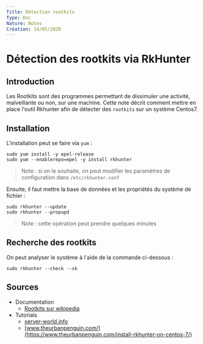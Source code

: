 ```yaml
---
Title: Détection rootkits
Type: Doc
Nature: Notes
Création: 14/05/2020
---
```


# Détection des rootkits via RkHunter
## Introduction
Les Rootkits sont des programmes permettant de dissimuler une activité, malveillante ou non, sur une machine.
Cette note décrit comment mettre en place l'outil Rkhunter afin de détecter des `rootkits` sur un système Centos7.

## Installation
L'installation peut se faire via `yum` :
```
sudo yum install -y epel-release
sudo yum --enablerepo=epel -y install rkhunter
```
> Note : si on le souhaite, on peut modifier les paramètres de configuration dans `/etc/rkhunter.conf`

Ensuite, il faut mettre la base de données et les propriétés du système de fichier :
```
sudo rkhunter --update
sudo rkhunter --propupd
```
> Note : cette opération peut prendre quelques minutes

## Recherche des rootkits
On peut analyser le système à l'aide de la commande ci-dessous :
```
sudo rkhunter --check --sk
```

## Sources
- Documentation
  - [Rootkits sur wikipedia](https://en.wikipedia.org/wiki/Linux_malware#Rootkits)
- Tutorials
  - [server-world.info](https://www.server-world.info/en/note?os=CentOS_7&p=rkhunter)
  - [www.theurbanpenguin.com/](https://www.theurbanpenguin.com/install-rkhunter-on-centos-7/)
